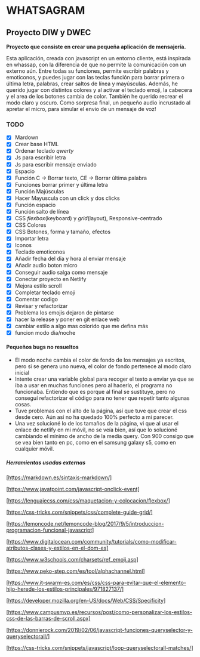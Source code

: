 # WHATSAGRAM

## Proyecto DIW y DWEC

**Proyecto que consiste en crear una pequeña aplicación de mensajería.**

Esta aplicación, creada con javascript en un entorno cliente, está inspirada en whassap, con la diferencia de que no permite la comunicación con un externo aún.
Entre todas su funciones, permite escribir palabras y emoticonos, y puedes jugar con las teclas función para borrar primera o última letra, palabras, crear saltos de línea y mayúsculas. Además, he querido jugar con distintos colores y al activar el teclado emoji, la cabecera y el area de los botones cambia de color.
También he querido recrear el modo claro y oscuro.
Como sorpresa final, un pequeño audio incrustado al apretar el micro, para simular el envio de un mensaje de voz!

### TODO

- [x] Mardown
- [x] Crear base HTML
- [x] Ordenar teclado _qwerty_
- [x] Js para escribir letra
- [x] Js para escribir mensaje enviado
- [x] Espacio
- [x] Función C -> Borrar texto, CE -> Borrar última palabra
- [x] Funciones borrar primer y última letra
- [x] Función Majúsculas
- [x] Hacer Mayuscula con un click y dos clicks
- [x] Función espacio
- [x] Función salto de línea
- [x] CSS _flexbox_(keyboard) y _grid_(layout), Responsive-centrado
- [x] CSS Colores
- [x] CSS Botones, forma y tamaño, efectos
- [x] Importar letra
- [x] Iconos
- [x] Teclado emoticonos
- [x] Añadir fecha del dia y hora al enviar mensaje
- [x] Añadir audio boton micro
- [x] Conseguir audio salga como mensaje
- [x] Conectar proyecto en Netlify
- [x] Mejora estilo scroll
- [x] Completar teclado emoji
- [x] Comentar codigo
- [x] Revisar y refactorizar
- [x] Problema los emojis dejaron de pintarse
- [x] hacer la release y poner en git enlace web
- [x] cambiar estilo a algo mas colorido que me defina más
- [x] funcion modo dia/noche

#### Pequeños bugs no resueltos

- El modo noche cambia el color de fondo de los mensajes ya escritos, pero si se genera uno nueva, el color de fondo pertenece al modo claro inicial
- Intente crear una variable global para recoger el texto a enviar ya que se iba a usar en muchas funciones pero al hacerlo, el programa no funcionaba. Entiendo que es porque al final se sustituye, pero no conseguí refactorizar el código para no tener que repetir tanto algunas cosas.
- Tuve problemas con el alto de la página, así que tuve que crear el css desde cero. Aún así no ha quedado 100% perfecto a mi parecer.
- Una vez solucioné lo de los tamaños de la página, vi que al usar el enlace de netlify en mi móvil, no se veía bien, así que lo solucioné cambiando el mínimo de ancho de la media query. Con 900 consigo que se vea bien tanto en pc, como en el samsung galaxy s5, como en cualquier móvil.

##### Herramientas usadas externas

[https://markdown.es/sintaxis-markdown/]

[https://www.javatpoint.com/javascript-onclick-event]

[https://lenguajecss.com/css/maquetacion-y-colocacion/flexbox/]

[https://css-tricks.com/snippets/css/complete-guide-grid/]

[https://lemoncode.net/lemoncode-blog/2017/9/5/introduccion-programacion-funcional-javascript]

[https://www.digitalocean.com/community/tutorials/como-modificar-atributos-clases-y-estilos-en-el-dom-es]

[https://www.w3schools.com/charsets/ref_emoji.asp]

[https://www.peko-step.com/es/tool/alphachannel.html]

[https://www.it-swarm-es.com/es/css/css-para-evitar-que-el-elemento-hijo-herede-los-estilos-principales/971827137/]

[https://developer.mozilla.org/en-US/docs/Web/CSS/Specificity]

[https://www.campusmvp.es/recursos/post/como-personalizar-los-estilos-css-de-las-barras-de-scroll.aspx]

[https://donnierock.com/2019/02/06/javascript-funciones-queryselector-y-queryselectorall/]

[https://css-tricks.com/snippets/javascript/loop-queryselectorall-matches/]